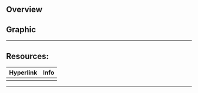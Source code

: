 ## Overview


## Graphic

***
## Resources:

| Hyperlink | Info |
| --------- | ---- |
|           |      |
***
